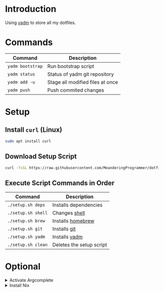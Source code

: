 # Introduction

Using [yadm](https://yadm.io/) to store all my dotfiles.

# Commands

| Command          | Description                      |
|------------------|----------------------------------|
| `yadm bootstrap` | Run bootstrap script             |
| `yadm status`    | Status of yadm git repository    |
| `yadm add -u`    | Stage all modified files at once |
| `yadm push`      | Push commited changes            |

# Setup

## Install `curl` (Linux)

```bash
sudo apt install curl
```

## Download Setup Script

```bash
curl -fsSL https://raw.githubusercontent.com/MeanderingProgrammer/dotfiles/main/.github/setup.sh -o setup.sh && chmod +x setup.sh
```

## Execute Script Commands in Order

| Command            | Description                           |
|--------------------|---------------------------------------|
| `./setup.sh deps`  | Installs dependencies                 |
| `./setup.sh shell` | Changes [shell](https://www.zsh.org/) |
| `./setup.sh brew`  | Installs [homebrew](https://brew.sh/) |
| `./setup.sh git`   | Installs [git](https://git-scm.com/)  |
| `./setup.sh yadm`  | Installs [yadm](https://yadm.io/)     |
| `./setup.sh clean` | Deletes the setup script              |

# Optional

<details>
<summary>Activate Argcomplete</summary>

[Doc](https://github.com/kislyuk/argcomplete?tab=readme-ov-file#installation)

```bash
activate-global-python-argcomplete --user
```

</details>

<details>
<summary>Install Nix</summary>

[Doc](https://nixos.org/)

Uses [Determinate Installer](https://github.com/DeterminateSystems/nix-installer)

```bash
curl --proto '=https' --tlsv1.2 -sSf -L https://install.determinate.systems/nix | sh -s -- install
```

</details>
